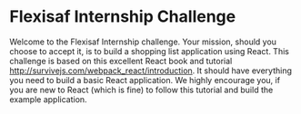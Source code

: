 # Flexisaf Internship Challenge
Welcome to the Flexisaf Internship challenge. Your mission, should you choose to accept it, is to build a shopping list application using React. This challenge is based on this excellent React book and tutorial http://survivejs.com/webpack_react/introduction. It should have everything you need to build a basic React application. We highly encourage you, if you are new to React (which is fine) to follow this tutorial and build the example application.
